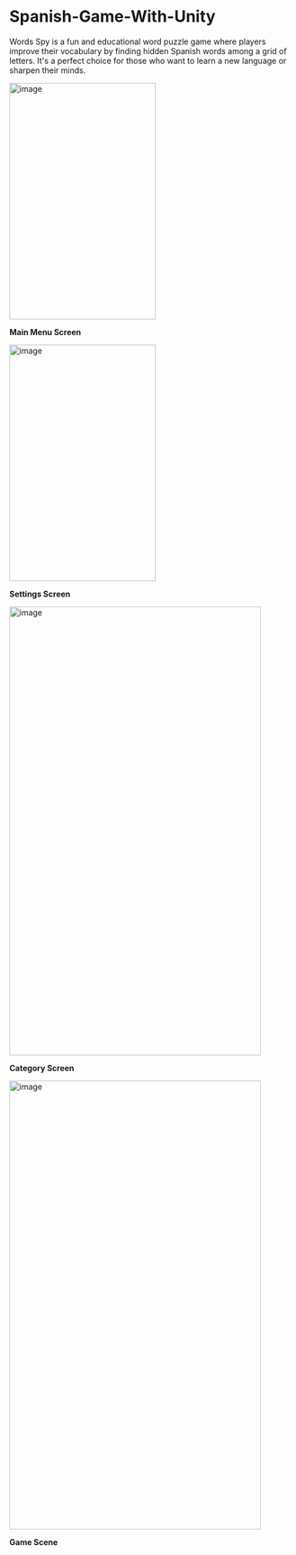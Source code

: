 # Spanish-Game-With-Unity
Words Spy is a fun and educational word puzzle game where players improve their vocabulary by finding hidden Spanish words among a grid of letters. It's a perfect choice for those who want to learn a new language or sharpen their minds.

<img width="260" height="420" alt="image" src="https://github.com/user-attachments/assets/5ba7a9ee-902e-433b-a3d7-3411b2eb958c" />

<b>Main Menu Screen</b>


<img width="260" height="420" alt="image" src="https://github.com/user-attachments/assets/fe2d623b-b209-44bd-916c-2a0f27321e87" />

<b>Settings Screen</b>


<img width="447" height="797" alt="image" src="https://github.com/user-attachments/assets/9b5c10d5-5b1a-45de-9ac4-fed9b6b19a8a" />

<b>Category Screen</b>


<img width="447" height="797" alt="image" src="https://github.com/user-attachments/assets/c678a0b3-4635-4975-bd79-3c6e49e1427e" />

<b>Game Scene</b>
